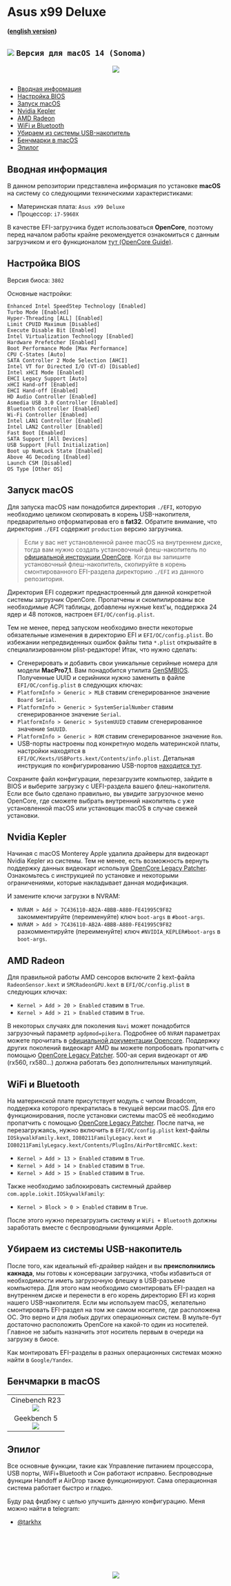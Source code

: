 # Asus x99 Deluxe
**([english version](https://github.com/tarkh/hackintosh/tree/main/Asus-x99-Deluxe))**

## <img src="https://via.placeholder.com/12/f03c15/f03c15.png"> `Версия для macOS 14 (Sonoma)`
<p align="center">
  <img src="./benchmarks/aboutxl.webp">
</p>

##
* [Вводная информация](#intro)
* [Настройка BIOS](#biosSetup)
* [Запуск macOS](#runMac)
* [Nvidia Kepler](#nvidiaKepler)
* [AMD Radeon](#amdRadeon)
* [WiFi и Bluetooth](#wifiAndBluetooth)
* [Убираем из системы USB-накопитель](#removeUsb)
* [Бенчмарки в macOS](#benchmarks)
* [Эпилог](#end)

<a name="intro"></a>
## Вводная информация

В данном репозитории представлена информация по установке **macOS** на систему со следующими техническими характеристиками:

* Материнская плата: `Asus x99 Deluxe`
* Процессор: `i7-5960X`

В качестве EFI-загрузчика будет использоваться **OpenCore**, поэтому перед началом работы крайне рекомендуется ознакомиться с данным загрузчиком и его функционалом [тут (OpenCore Guide)](https://dortania.github.io/OpenCore-Install-Guide/).

<a name="biosSetup"></a>
## Настройка BIOS

Версия биоса: `3802`

Основные настройки:
```
Enhanced Intel SpeedStep Technology [Enabled]
Turbo Mode [Enabled]
Hyper-Threading [ALL] [Enabled]
Limit CPUID Maximum [Disabled]
Execute Disable Bit [Enabled]
Intel Virtualization Technology [Enabled]
Hardware Prefetcher [Enabled]
Boot Performance Mode [Max Performance]
CPU C-States [Auto]
SATA Controller 2 Mode Selection [AHCI]
Intel VT for Directed I/O (VT-d) [Disabled]
Intel xHCI Mode [Enabled]
EHCI Legacy Support [Auto]
xHCI Hand-off [Enabled]
EHCI Hand-off [Enabled]
HD Audio Controller [Enabled]
Asmedia USB 3.0 Controller [Enabled]
Bluetooth Controller [Enabled]
Wi-Fi Controller [Enabled]
Intel LAN1 Controller [Enabled]
Intel LAN2 Controller [Enabled]
Fast Boot [Enabled]
SATA Support [All Devices]
USB Support [Full Initialization]
Boot up NumLock State [Enabled]
Above 4G Decoding [Enabled]
Launch CSM [Disabled]
OS Type [Other OS]
```

<a name="runMac"></a>
## Запуск macOS

Для запуска macOS нам понадобится директория `./EFI`, которую необходимо целиком скопировать в корень USB-накопителя, предварительно отформатировав его в **fat32**. Обратите внимание, что директория `./EFI` содержит `production` версию загрузчика.

> Если у вас нет установленной ранее macOS на внутреннем диске, тогда вам нужно создать установочный флеш-накопитель по [официальной инструкции OpenCore](https://dortania.github.io/OpenCore-Install-Guide/installer-guide/). Когда вы запишите установочный флеш-накопитель, скопируйте в корень смонтированного EFI-раздела директорию `./EFI` из данного репозитория.

Директория EFI содержит преднастроенный для данной конкретной системы загрузчик OpenCore. Пропатчены и скомпилированы все необходимые ACPI таблицы, добавлены нужные kext'ы, поддержка 24 ядер и 48 потоков, настроен `EFI/OC/config.plist`.

Тем не менее, перед запуском необходимо внести некоторые обязательные изменения в директорию EFI и `EFI/OC/config.plist`. Во избежании непредвиденных ошибок файлы типа `*.plist` открывайте в специализированном plist-редакторе! Итак, что нужно сделать:

* Сгенерировать и добавить свои уникальные серийные номера для модели **MacPro7,1**. Вам понадобится утилита [GenSMBIOS](https://github.com/corpnewt/GenSMBIOS). Полученные UUID и серийники нужно заменить в файле `EFI/OC/config.plist` в следующих ключах:
* `PlatformInfo > Generic > MLB` ставим сгенерированное значение `Board Serial`.
* `PlatformInfo > Generic > SystemSerialNumber` ставим сгенерированное значение `Serial`.
* `PlatformInfo > Generic > SystemUUID` ставим сгенерированное значение `SmUUID`.
* `PlatformInfo > Generic > ROM` ставим сгенерированное значение `Rom`.
* USB-порты настроены под конкретную модель материнской платы, настройки находятся в `EFI/OC/Kexts/USBPorts.kext/Contents/info.plist`. Детальная инструкция по конфигурированию USB-портов [находится тут](https://dortania.github.io/OpenCore-Post-Install/usb/system-preparation.html).

Сохраните файл конфигурации, перезагрузите компьютер, зайдите в BIOS и выберите загрузку с UEFI-раздела вашего флеш-накопителя. Если все было сделано правильно, вы увидите загрузочное меню OpenCore, где сможете выбрать внутренний накопитель с уже установленной macOS или установщик macOS в случае свежей установки.

<a name="nvidiaKepler"></a>
## Nvidia Kepler
Начиная с macOS Monterey Apple удалила драйверы для видеокарт Nvidia Kepler из системы. Тем не менее, есть возможность вернуть поддержку данных видеокарт используя [OpenCore Legacy Patcher](https://dortania.github.io/OpenCore-Legacy-Patcher/). Ознакомьтесь с инструкцией по установке и некоторыми ограничениями, которые накладывает данная модификация.

И замените ключи загрузки в NVRAM:

* `NVRAM > Add > 7C436110-AB2A-4BBB-A880-FE41995C9F82` закомментируйте (переименуйте) ключ `boot-args` в `#boot-args`.
* `NVRAM > Add > 7C436110-AB2A-4BBB-A880-FE41995C9F82` разкомментируйте (переименуйте) ключ `#NVIDIA_KEPLER#boot-args` в `boot-args`.

<a name="amdRadeon"></a>
## AMD Radeon
Для правильной работы AMD сенсоров включите 2 kext-файла `RadeonSensor.kext` и `SMCRadeonGPU.kext` в `EFI/OC/config.plist` в следующих ключах:

* `Kernel > Add > 20 > Enabled` ставим в `True`.
* `Kernel > Add > 21 > Enabled` ставим в `True`.

В некоторых случаях для поколения `Navi` может понадобится загрузочный параметр `agdpmod=pikera`. Подробнее об `NVRAM` параметрах можете прочитать в [официальной документации Opencore](https://dortania.github.io/OpenCore-Install-Guide/AMD/zen.html#nvram). Поддержку других поколений видеокарт AMD вы можете попробовать пропатчить с помощью [OpenCore Legacy Patcher](https://dortania.github.io/OpenCore-Legacy-Patcher/). 500-ая серия видеокарт от `AMD` (rx560, rx580...) должна работать без дополнительных манипуляций.

<a name="wifiAndBluetooth"></a>
## WiFi и Bluetooth

На материнской плате присутствует модуль с чипом Broadcom, поддержка которого прекратилась в текущей версии macOS. Для его функционирования, после установки системы macOS её необходимо пропатчить с помощью [OpenCore Legacy Patcher](https://dortania.github.io/OpenCore-Legacy-Patcher/). После патча, не перезагружаясь, нужно включить в `EFI/OC/config.plist` kext-файлы `IOSkywalkFamily.kext`, `IO80211FamilyLegacy.kext` и `IO80211FamilyLegacy.kext/Contents/PlugIns/AirPortBrcmNIC.kext`:

* `Kernel > Add > 13 > Enabled` ставим в `True`.
* `Kernel > Add > 14 > Enabled` ставим в `True`.
* `Kernel > Add > 15 > Enabled` ставим в `True`.

Также необходимо заблокировать системный драйвер `com.apple.iokit.IOSkywalkFamily`:

* `Kernel > Block > 0 > Enabled` ставим в `True`.

После этого нужно перезагрузить систему и `WiFi + Bluetooth` должны заработать вместе с беспроводными функциями Apple.

<a name="removeUsb"></a>
## Убираем из системы USB-накопитель

После того, как идеальный efi-драйвер найден и вы **преисполнились какнада**, мы готовы к консервации загрузчика, чтобы избавиться от необходимости иметь загрузочную флешку в USB-разъеме компьютера. Для этого нам необходимо смонтировать EFI-раздел на внутреннем диске и перенести в его корень директорию EFI из корня нашего USB-накопителя. Если мы используем macOS, желательно смонтировать EFI-раздел на том же самом носителе, где расположена ОС. Это верно и для любых других операционных систем. В мульте-бут достаточно расположить OpenCore на какой-то один из носителей. Главное не забыть назначить этот носитель первым в очереди на загрузку в биосе.

Как монтировать EFI-разделы в разных операционных системах можно найти в `Google/Yandex`.

<a name="benchmarks"></a>
## Бенчмарки в macOS

<table width="100%">
  <tr>
    <td align="center" valign="top" colspan="2">
      Cinebench R23<br>
      <img src="./benchmarks/cinebenchR23.webp">
    </td>
  </tr>
  <tr>
    <td align="center" valign="top">
      Geekbench 5<br>
      <img src="./benchmarks/geekbench5.webp">
    </td>
  </tr>
</table>

<a name="end"></a>
## Эпилог

Все основные функции, такие как Управление питанием процессора, USB порты, WiFi+Bluetooth и Сон работают исправно. Беспроводные функции Handoff и AirDrop также функционируют. Сама операционная система работает быстро и гладко.

Буду рад фидбэку с целью улучшить данную конфигурацию. Меня можно найти в telegram:
* [@tarkhx](https://t.me/tarkhx)

<p>&nbsp;</p>
<p>&nbsp;</p>
<p>&nbsp;</p>
<p align="center">
  <img src="./about.webp">
</p>
